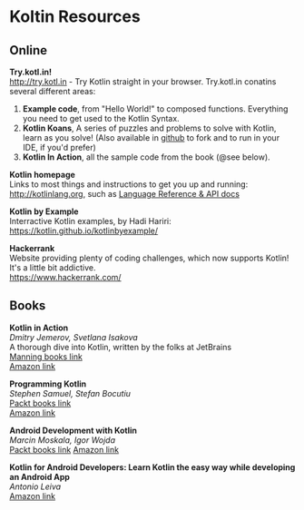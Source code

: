 # Koltin Resources

## Online

**Try.kotl.in!**  
http://try.kotl.in - Try Kotlin straight in your browser. Try.kotl.in conatins several different areas:  
1. **Example code**, from "Hello World!" to composed functions. Everything you need to get used to the Kotlin Syntax.
2. **Kotlin Koans**, A series of puzzles and problems to solve with Kotlin, learn as you solve! (Also available in [github](https://github.com/Kotlin/kotlin-koans) to fork and to run in your IDE, if you'd prefer)
3. **Kotlin In Action**, all the sample code from the book (@see below).

**Kotlin homepage**  
Links to most things and instructions to get you up and running: http://kotlinlang.org, such as [Language Reference & API docs](http://kotlinlang.org/docs/reference/)

**Kotlin by Example**  
Interractive Kotlin examples, by Hadi Hariri:
https://kotlin.github.io/kotlinbyexample/

**Hackerrank**  
Website providing plenty of coding challenges, which now supports Kotlin! It's a little bit addictive.  
https://www.hackerrank.com/

## Books

**Kotlin in Action**  
_Dmitry Jemerov, Svetlana Isakova_  
A thorough dive into Kotlin, written by the folks at JetBrains  
[Manning books link](https://www.manning.com/books/kotlin-in-action)  
[Amazon link](https://www.amazon.co.uk/Kotlin-Action-Dmitry-Jemerov/dp/1617293296)

**Programming Kotlin**  
_Stephen Samuel, Stefan Bocutiu_  
[Packt books link](https://www.packtpub.com/application-development/programming-kotlin)  
[Amazon link](https://www.amazon.co.uk/d/Books/Programming-Kotlin-Stephen-Samuel/1787126366/)

**Android Development with Kotlin**  
_Marcin Moskala, Igor Wojda_  
[Packt books link](https://www.packtpub.com/application-development/android-development-kotlin)
[Amazon link](https://www.amazon.co.uk/Android-Development-Kotlin-Marcin-Moskala-ebook/dp/B01M24JMRD/)

**Kotlin for Android Developers: Learn Kotlin the easy way while developing an Android App**  
_Antonio Leiva_  
[Amazon link](https://www.amazon.co.uk/Kotlin-Android-Developers-Learn-developing/dp/1530075610/)
